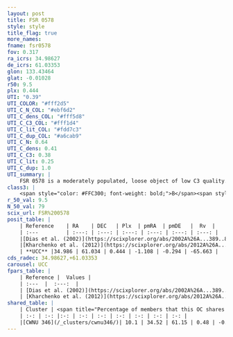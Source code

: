 ```yaml
---
layout: post
title: FSR 0578
style: style
title_flag: true
more_names: 
fname: fsr0578
fov: 0.317
ra_icrs: 34.98627
de_icrs: 61.03353
glon: 133.43464
glat: -0.01028
r50: 9.5
plx: 0.444
UTI: "0.39"
UTI_COLOR: "#fff2d5"
UTI_C_N_COL: "#ebf6d2"
UTI_C_dens_COL: "#fff5d8"
UTI_C_C3_COL: "#fff1d4"
UTI_C_lit_COL: "#fdd7c3"
UTI_C_dup_COL: "#a6cab9"
UTI_C_N: 0.64
UTI_C_dens: 0.41
UTI_C_C3: 0.38
UTI_C_lit: 0.25
UTI_C_dup: 1.0
UTI_summary: |
    FSR 0578 is a moderately populated, loose object of low C3 quality. It is poorly studied in the literature, with no articles listed in the last 13 years. This object shares a small percentage of members with a later reported entry.
class3: |
    <span style="color: #FFC300; font-weight: bold;">B</span><span style="color: red; font-weight: bold;">C</span>
r_50_val: 9.5
N_50_val: 79
scix_url: FSR%200578
posit_table: |
    | Reference    | RA    | DEC   | Plx  | pmRA  | pmDE   |  Rv  |
    | :---         | :---: | :---: | :---: | :---: | :---: | :---: |
    |[Dias et al. (2002)](https://scixplorer.org/abs/2002A%26A...389..871D) | 35.042 | 61.109 | -- | 2.22 | -2.11 | -- |
    |[Kharchenko et al. (2012)](https://scixplorer.org/abs/2012A%26A...543A.156K) | 35.016 | 61.102 | -- | 2.22 | -2.11 | -- |
    | **UCC** |34.986 | 61.034 | 0.444 | -1.108 | -0.294 | -65.663 | 
cds_radec: 34.98627,+61.03353
carousel: UCC
fpars_table: |
    | Reference |  Values |
    | :---  |  :---:  |
    | [Dias et al. (2002)](https://scixplorer.org/abs/2002A%26A...389..871D) | `E(B-V)=1.457, Dist=2668.0, Age=8.985` |
    | [Kharchenko et al. (2012)](https://scixplorer.org/abs/2012A%26A...543A.156K) | `e_bv=1.457, distance=2668, log_age=8.985` |
shared_table: |
    | Cluster | <span title="Percentage of members that this OC shares with the ones listed">%</span>   | RA   | DEC   | Plx   | pmRA  | pmDE  | Rv | UTI |
    | :-: | :-: |:-: | :-: | :-: | :-: | :-: | :-: | :-: |
    |[CWNU 346](/_clusters/cwnu346/)| 10.1 | 34.52 | 61.15 | 0.48 | -0.82 | -0.24 | -59.52 |0.35 |
---
```

